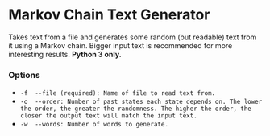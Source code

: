 # Markov Chain Text Generator

Takes text from a file and generates some random (but readable) text from it using a Markov chain. Bigger input text is recommended for more interesting results. **Python 3 only.**

### Options

- `-f  --file (required): Name of file to read text from.`
- `-o  --order: Number of past states each state depends on. The lower the order, the greater the randomness. The higher the order, the closer the output text will match the input text.`
- `-w  --words: Number of words to generate.`
